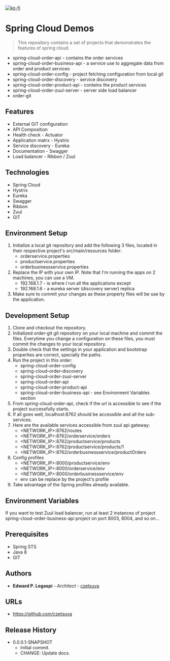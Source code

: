 [![ko-fi](https://www.ko-fi.com/img/githubbutton_sm.svg)](https://ko-fi.com/S6S0YXPX)

# Spring Cloud Demos
> This repository contains a set of projects that demonstrates the features of spring cloud.

 - spring-cloud-order-api - contains the order services
 - spring-cloud-order-business-api - a service use to aggregate data from order and product services
 - spring-cloud-order-config - project fetching configuration from local git
 - spring-cloud-order-discovery - service discovery
 - spring-cloud-order-product-api - contains the product services
 - spring-cloud-order-zuul-server - server side load balancer
 - order-git

## Features
 - External GIT configuration
 - API Composition
 - Health check - Actuator
 - Application matrx - Hystrix
 - Service discovery - Eureka
 - Documentation - Swagger
 - Load balancer - Ribbon / Zuul

## Technologies
 - Spring Cloud
 - Hystrix
 - Eureka
 - Swagger
 - Ribbon
 - Zuul
 - GIT
 
## Environment Setup

1. Initialize a local git repository and add the following 3 files, located in their respective project's src/main/resources folder:
    - orderservice.properties
    - productservice.properties
    - orderbusinessservice.properties
2. Replace the IP with your own IP. Note that I'm running the apps on 2 machines, you can use a VM.
    - 192.168.1.7 - is where I run all the applications except
    - 192.168.1.6 - a eureka server (discovery server) replica
3. Make sure to commit your changes as these property files will be use by the application.

## Development Setup
1. Clone and checkout the repository.
2. Initialized order-git git repository on your local machine and commit the files. Everytime you change a configuration on these files, you must commit the changes to your local repository.
3. Double check that the settings in your application and bootstrap properties are correct, specially the paths.
4. Run the project in this order:
    - spring-cloud-order-config
    - spring-cloud-order-discovery
    - spring-cloud-order-zuul-server
    - spring-cloud-order-api
    - spring-cloud-order-product-api
    - spring-cloud-order-business-api - see Environment Variables section
5. From spring-cloud-order-api, check if the url is accessible to see if the project successfully starts.
6. If all goes well, localhost:8762 should be accessible and all the sub-services.
7. Here are the available services accessible from zuul api gateway:
    - <NETWORK_IP>:8762/routes
    - <NETWORK_IP>:8762/orderservice/orders
    - <NETWORK_IP>:8762/productservice/products
    - <NETWORK_IP>:8762/productservice/products/1
    - <NETWORK_IP>:8762/orderbusinessservice/productOrders
8. Config profiles
    - <NETWORK_IP>:8000/productservice/env
    - <NETWORK_IP>:8000/orderservice/env
    - <NETWORK_IP>:8000/orderbusinessservice/env
    - env can be replace by the project's profile
9. Take advantage of the Spring profiles already available.

## Environment Variables
If you want to test Zuul load balancer, run at least 2 instances of project spring-cloud-order-business-api project on port 8003, 8004, and so on... 

## Prerequisites
 - Spring STS
 - Java 8
 - GIT

## Authors

* **Edward P. Legaspi** - *Architect* - [czetsuya](https://github.com/czetsuya)

## URLs
 * https://github.com/czetsuya

## Release History

 * 0.0.0.1-SNAPSHOT
    * Initial commit.
    * CHANGE: Update docs.

<!-- Markdown link & resource definitions -->
[czetsuya]: https://github.com/czetsuya
